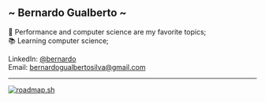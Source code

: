 ## ~ Bernardo Gualberto ~

🚀 Performance and computer science are my favorite topics; <br />
📚 Learning computer science;

LinkedIn: [@bernardo](https://www.linkedin.com/in/bernardo-gualberto-32883b257/) <br />
Email: [bernardogualbertosilva@gmail.com](mailto:bernardogualbertosilva@gmail.com) <br />

---

[![roadmap.sh](https://api.roadmap.sh/v1-badge/wide/6479144bc4ec366ad5b6c78e?variant=dark)](https://roadmap.sh)
